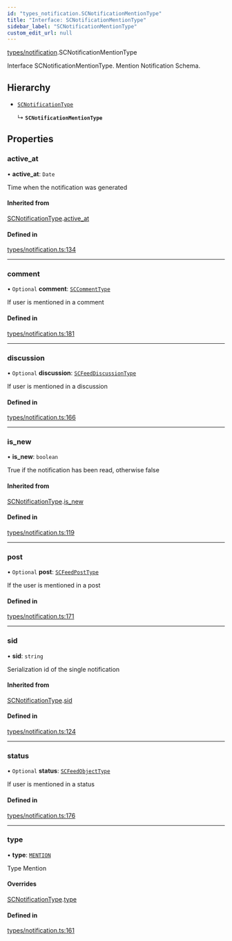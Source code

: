 ```yaml
---
id: "types_notification.SCNotificationMentionType"
title: "Interface: SCNotificationMentionType"
sidebar_label: "SCNotificationMentionType"
custom_edit_url: null
---
```


[types/notification](../modules/types_notification).SCNotificationMentionType

Interface SCNotificationMentionType.
Mention Notification Schema.

## Hierarchy

- [`SCNotificationType`](types_notification.SCNotificationType)

  ↳ **`SCNotificationMentionType`**

## Properties

### active\_at

• **active\_at**: `Date`

Time when the notification was generated

#### Inherited from

[SCNotificationType](types_notification.SCNotificationType).[active_at](types_notification.SCNotificationType#active_at)

#### Defined in

[types/notification.ts:134](https://github.com/selfcommunity/community-ui/blob/9148e4e/packages/sc-core/src/types/notification.ts#L134)

___

### comment

• `Optional` **comment**: [`SCCommentType`](types_comment.SCCommentType)

If user is mentioned in a comment

#### Defined in

[types/notification.ts:181](https://github.com/selfcommunity/community-ui/blob/9148e4e/packages/sc-core/src/types/notification.ts#L181)

___

### discussion

• `Optional` **discussion**: [`SCFeedDiscussionType`](types_feed.SCFeedDiscussionType)

If user is mentioned in a discussion

#### Defined in

[types/notification.ts:166](https://github.com/selfcommunity/community-ui/blob/9148e4e/packages/sc-core/src/types/notification.ts#L166)

___

### is\_new

• **is\_new**: `boolean`

True if the notification has been read, otherwise false

#### Inherited from

[SCNotificationType](types_notification.SCNotificationType).[is_new](types_notification.SCNotificationType#is_new)

#### Defined in

[types/notification.ts:119](https://github.com/selfcommunity/community-ui/blob/9148e4e/packages/sc-core/src/types/notification.ts#L119)

___

### post

• `Optional` **post**: [`SCFeedPostType`](types_feed.SCFeedPostType)

If the user is mentioned in a post

#### Defined in

[types/notification.ts:171](https://github.com/selfcommunity/community-ui/blob/9148e4e/packages/sc-core/src/types/notification.ts#L171)

___

### sid

• **sid**: `string`

Serialization id of the single notification

#### Inherited from

[SCNotificationType](types_notification.SCNotificationType).[sid](types_notification.SCNotificationType#sid)

#### Defined in

[types/notification.ts:124](https://github.com/selfcommunity/community-ui/blob/9148e4e/packages/sc-core/src/types/notification.ts#L124)

___

### status

• `Optional` **status**: [`SCFeedObjectType`](types_feed.SCFeedObjectType)

If user is mentioned in a status

#### Defined in

[types/notification.ts:176](https://github.com/selfcommunity/community-ui/blob/9148e4e/packages/sc-core/src/types/notification.ts#L176)

___

### type

• **type**: [`MENTION`](../enums/types_notification.SCNotificationTypologyType#mention)

Type Mention

#### Overrides

[SCNotificationType](types_notification.SCNotificationType).[type](types_notification.SCNotificationType#type)

#### Defined in

[types/notification.ts:161](https://github.com/selfcommunity/community-ui/blob/9148e4e/packages/sc-core/src/types/notification.ts#L161)
